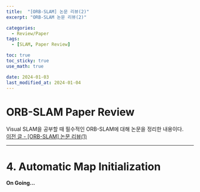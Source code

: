 ```yaml
---
title:  "[ORB-SLAM] 논문 리뷰(2)"
excerpt: "ORB-SLAM 논문 리뷰(2)"

categories:
  - Review/Paper
tags:
  - [SLAM, Paper Review]

toc: true
toc_sticky: true
use_math: true

date: 2024-01-03
last_modified_at: 2024-01-04
---
```


# ORB-SLAM Paper Review  
Visual SLAM을 공부할 때 필수적인 ORB-SLAM에 대해 논문을 정리한 내용이다.  
[이전 글 - [ORB-SLAM] 논문 리뷰(1)](https://sanghyunpark01.github.io/review/paper/ORB_SLAM-1/)

---

# 4. Automatic Map Initialization
**On Going...**
